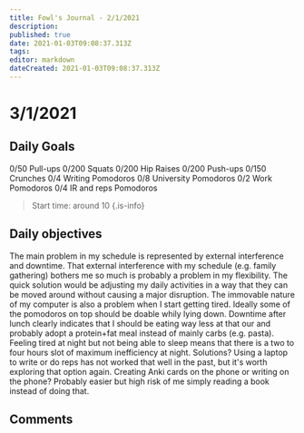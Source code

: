 ```yaml
---
title: Fowl's Journal - 2/1/2021
description: 
published: true
date: 2021-01-03T09:08:37.313Z
tags: 
editor: markdown
dateCreated: 2021-01-03T09:08:37.313Z
---
```


# 3/1/2021

## Daily Goals 
0/50 Pull-ups
0/200 Squats
0/200 Hip Raises 
0/200 Push-ups
0/150 Crunches 
0/4 Writing Pomodoros
0/8 University Pomodoros
0/2 Work Pomodoros
0/4 IR and reps Pomodoros

> Start time: around 10 
{.is-info}

## Daily objectives
The main problem in my schedule is represented by external interference and downtime.
That external interference with my schedule (e.g. family gathering) bothers me so much is probably a problem in my flexibility. The quick solution would be adjusting my daily activities in a way that they can be moved around without causing a major disruption. 
The immovable nature of my computer is also a problem when I start getting tired. Ideally some of the pomodoros on top should be doable whily lying down. 
Downtime after lunch clearly indicates that I should be eating way less at that our and probably adopt a protein+fat meal instead of mainly carbs (e.g. pasta). 
Feeling tired at night but not being able to sleep means that there is a two to four hours slot of maximum inefficiency at night. Solutions? Using a laptop to write or do reps has not worked that well in the past, but it's worth exploring that option again. Creating Anki cards on the phone or writing on the phone? Probably easier but high risk of me simply reading a book instead of doing that. 






## Comments

